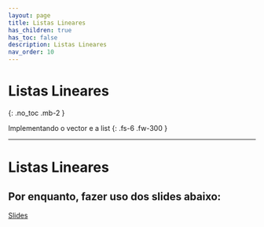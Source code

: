 ```yaml
---
layout: page
title: Listas Lineares
has_children: true
has_toc: false
description: Listas Lineares
nav_order: 10
---
```


# Listas Lineares
{: .no_toc .mb-2 }

Implementando o vector e a list
{: .fs-6 .fw-300 }

---

# Listas Lineares

## Por enquanto, fazer uso dos slides abaixo:

[Slides](https://docs.google.com/presentation/d/1w2TyOCu3_T08KstJ04ABXvv26pz-2YDHzaZf97CgS0w)
